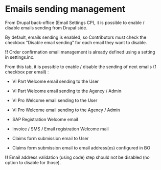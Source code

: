 # **Emails sending management**

From Drupal back-office (Email Settings CP), it is possible to enable /
disable emails sending from Drupal side.

By default, emails sending is enabled, so Contributors must check the
checkbox “Disable email sending” for each email they want to disable. 

**!!** Order confirmation email management is already defined using a
setting in settings.inc.

From this tab, it is possible to enable / disable the sending of next
emails (1 checkbox per email) :

-   VI Part Welcome email sending to the User

-   VI Part Welcome email sending to the Agency / Admin

-   VI Pro Welcome email sending to the User

-   VI Pro Welcome email sending to the Agency / Admin

-   SAP Registration Welcome email

-   Invoice / SMS / Email registration Welcome mail

-   Claims form submission email to User

-   Claims form submission email to email address(es) configured in BO

**!!** Email address validation (using code) step should not be disabled
(no option to disable for those).
